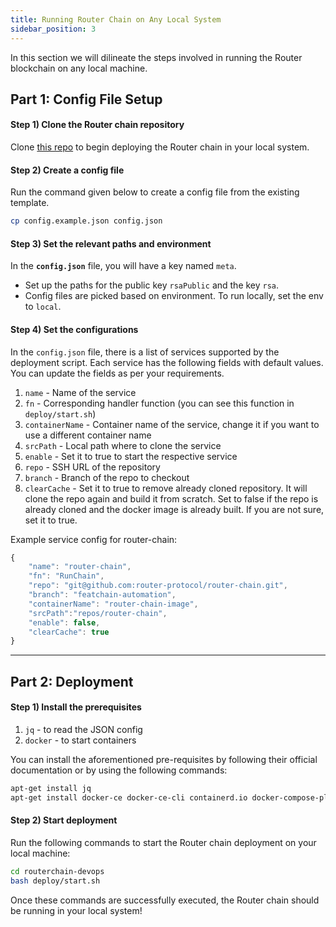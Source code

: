 ```yaml
---
title: Running Router Chain on Any Local System
sidebar_position: 3
---
```


In this section we will dilineate the steps involved in running the Router blockchain on any local machine.

## Part 1: Config File Setup

#### Step 1) Clone the Router chain repository
Clone [this repo](https://github.com/router-protocol/routerchain-devops) to begin deploying the Router chain in your local system.

#### Step 2) Create a config file
Run the command given below to create a config file from the existing template.

```bash
cp config.example.json config.json
```

#### Step 3) Set the relevant paths and environment
In the **`config.json`** file, you will have a key named `meta`.
- Set up the paths for the public key `rsaPublic` and the  key `rsa`.
- Config files are picked based on environment. To run locally, set the env to `local`.

#### Step 4) Set the configurations
In the `config.json` file, there is a list of services supported by the deployment script. Each service has the following fields with default values. You can update the fields as per your requirements.
1. `name` - Name of the service
2. `fn` - Corresponding handler function (you can see this function in `deploy/start.sh`)
3. `containerName` - Container name of the service, change it if you want to use a different container name
4. `srcPath` - Local path where to clone the service
5. `enable` - Set it to true to start the respective service
6. `repo` - SSH URL of the repository
7. `branch` - Branch of the repo to checkout
8. `clearCache` - Set it to true to remove already cloned repository. It will clone the repo again and build it from scratch. Set to false if the repo is already cloned and the docker image is already built. If you are not sure, set it to true.

Example service config for router-chain:
```jsx
{
    "name": "router-chain",
    "fn": "RunChain",
    "repo": "git@github.com:router-protocol/router-chain.git",
    "branch": "featchain-automation",
    "containerName": "router-chain-image",
    "srcPath":"repos/router-chain",
    "enable": false,
    "clearCache": true
}
```

---------------------

## Part 2: Deployment
#### Step 1) Install the prerequisites
1. `jq` - to read the JSON config
2. `docker` - to start containers

You can install the aforementioned pre-requisites by following their official documentation or by using the following commands:
```bash
apt-get install jq
apt-get install docker-ce docker-ce-cli containerd.io docker-compose-plugin
```

#### Step 2) Start deployment
Run the following commands to start the Router chain deployment on your local machine:
``` bash
cd routerchain-devops
bash deploy/start.sh
```

Once these commands are successfully executed, the Router chain should be running in your local system!
